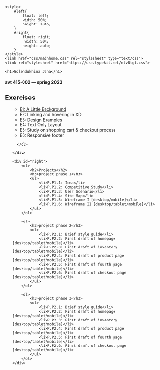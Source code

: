 <!doctype html>
<html>
<head>
<meta charset="UTF-8">
<title>index</title>

	<style>
		#left{
			float: left;
			width: 50%;
            height: auto;
		}
		#right{
			float: right;
			 width: 50%;
            height: auto;
		}
	</style>
	<link href="css/mainhome.css" rel="stylesheet" type="text/css">
	<link rel="stylesheet" href="https://use.typekit.net/ntv8tgt.css">
</head>
	
<body>
	
	<h1>Golendukhina Jana</h1>
<h4>avt 415-002 — spring 2023</h4>
	
<div id="left">
		<h2>Exercises</h2>
	<ol>
		<ul>
			<li><a href="https://xd.adobe.com/view/977d112c-94ca-42c4-b540-09a5f9faccce-c22e/">E1: A Little Background</a></li>
			<li>E2: Linking and hovering in XD</li>
			<li>E3: Design Examples</li>
			<li>E4: Text Only Layout</li>
			<li>E5: Study on shopping cart &amp; checkout process</li>
			<li>E6: Responsive footer</li>
	  </ul>
		
		
	  </ol>
	
	</div>
	
	<div id="right">
		<ol>
			<h2>Projects</h2>
			<h3>project phase 1</h3>
			<ul>
				<li>P.P1.1: Idea</li>
				<li>P.P1.2: Competitive Study</li>
				<li>P.P1.3: User Scenario</li>
				<li>P.P1.4: Site Map</li>
				<li>P.P1.5: Wireframe I [desktop/mobile]</li>
				<li>P.P1.6: Wireframe II [desktop/tablet/mobile]</li>
			</ul>
		</ol>
		
		<ol>
			<h3>project phase 2</h3>
			<ul>
				<li>P.P2.1: Brief style guide</li>
				<li>P.P2.2: First draft of homepage [desktop/tablet/mobile]</li>
				<li>P.P2.3: First draft of inventory [desktop/tablet/mobile]</li>
				<li>P.P2.4: First draft of product page [desktop/tablet/mobile]</li>
				<li>P.P2.5: First draft of fourth page [desktop/tablet/mobile]</li>
				<li>P.P2.6: First draft of checkout page [desktop/tablet/mobile]</li>
			</ul>
		</ol>
		
		<ol>
			<h3>project phase 3</h3>
			<ul>
				<li>P.P2.1: Brief style guide</li>
				<li>P.P2.2: First draft of homepage [desktop/tablet/mobile]</li>
				<li>P.P2.3: First draft of inventory [desktop/tablet/mobile]</li>
				<li>P.P2.4: First draft of product page [desktop/tablet/mobile]</li>
				<li>P.P2.5: First draft of fourth page [desktop/tablet/mobile]</li>
				<li>P.P2.6: First draft of checkout page [desktop/tablet/mobile]</li>
			</ul>
		</ol>
	</div>
	
	
</body>
</html>
